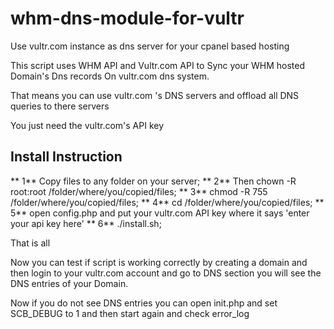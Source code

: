 # whm-dns-module-for-vultr
Use vultr.com instance as dns server for your cpanel based hosting

This script uses WHM API and Vultr.com API to Sync your WHM hosted Domain's Dns records On vultr.com dns system.

That means you can use vultr.com 's DNS servers and offload all DNS queries to there servers 

You just need the vultr.com's API key


## Install Instruction

** 1** Copy files to any folder on your server;
** 2** Then chown -R root:root /folder/where/you/copied/files;
** 3** chmod -R 755 /folder/where/you/copied/files;
** 4** cd /folder/where/you/copied/files;
** 5** open config.php and put your vultr.com API key where it says 'enter your api key here'
** 6** ./install.sh;

That is all 

Now you can test if script is working correctly by creating a domain and then login to your vultr.com account and go to DNS section you will see the DNS entries of your Domain.

Now if you do not see DNS entries you can open init.php and set SCB_DEBUG to 1 and then start again and check error_log